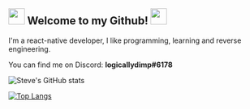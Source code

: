 ## <img src="https://media.discordapp.net/attachments/412852757507342348/748888431148662794/EggixGMUMAEFN69.png" height=32/> Welcome to my Github! <img src="https://media.discordapp.net/attachments/412852757507342348/748888431148662794/EggixGMUMAEFN69.png" height=32/>
I'm a react-native developer, I like programming, learning and reverse engineering.

You can find me on Discord: **logicallydimp#6178**

![Steve's GitHub stats](https://github-readme-stats.vercel.app/api?username=logicallydimp23&show_icons=true&theme=dracula)

[![Top Langs](https://github-readme-stats.vercel.app/api/top-langs/?username=anuraghazra)](https://github.com/anuraghazra/github-readme-stats)

